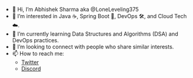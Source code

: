 - 👋 Hi, I’m Abhishek Sharma aka @LoneLeveling375
- 👀 I’m interested in Java ☕, Spring Boot 🌱, DevOps 🛠️, and Cloud Tech ☁️.
- 🌱 I’m currently learning Data Structures and Algorithms (DSA) and DevOps practices.
- 💞️ I’m looking to connect with people who share similar interests.
- 📫 How to reach me:
  - [Twitter](https://twitter.com/loneLeveling375)
  - [Discord](https://discordapp.com/users/brawd375)
